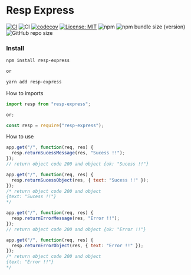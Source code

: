 # Resp Express

[![CI](https://travis-ci.com/joaomede/resp-express.svg?branch=master)](https://travis-ci.com/joaomede/resp-express)
![CI](https://github.com/joaomede/resp-express/workflows/CI/badge.svg?branch=master)
[![codecov](https://codecov.io/gh/joaomede/resp-express/branch/master/graph/badge.svg)](https://codecov.io/gh/joaomede/resp-express)
[![License: MIT](https://img.shields.io/badge/License-MIT-yellow.svg)](https://opensource.org/licenses/MIT)
![npm](https://img.shields.io/npm/v/resp-express)
![npm bundle size (version)](https://img.shields.io/bundlephobia/min/resp-express/1.0.2)
![GitHub repo size](https://img.shields.io/github/repo-size/joaomede/resp-express)

### Install

```sh
npm install resp-express

or

yarn add resp-express
```

How to imports

```javascript
import resp from "resp-express";

or;

const resp = require("resp-express");
```

How to use

```javascript
app.get("/", function(req, res) {
  resp.returnSucessMessage(res, "Sucess !!");
});
// return object code 200 and object {ok: "Sucess !!"}

app.get("/", function(req, res) {
  resp.returnSucessObject(res, { text: "Sucess !!" });
});
/* return object code 200 and object 
{text: "Sucess !!"} 
*/

app.get("/", function(req, res) {
  resp.returnErrorMessage(res, "Error !!");
});
// return object code 200 and object {ok: "Error !!"}

app.get("/", function(req, res) {
  resp.returnErrorObject(res, { text: "Error !!" });
});
/* return object code 200 and object 
{text: "Error !!"} 
*/
```
